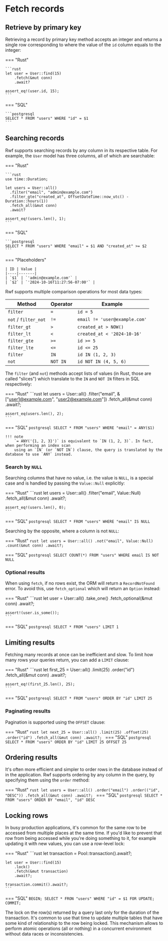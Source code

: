 # Fetch records

## Retrieve by primary key

Retrieving a record by primary key method accepts an integer and returns a single row corresponding to where the value of the `id` column equals to the integer:

=== "Rust"

    ```rust
    let user = User::find(15)
        .fetch(&mut conn)
        .await?

    assert_eq!(user.id, 15);
    ```

=== "SQL"

    ```postgresql
    SELECT * FROM "users" WHERE "id" = $1
    ```

## Searching records

Rwf supports searching records by any column in its respective table. For example, the `User` model has three columns, all of which are searchable:

=== "Rust"

    ```rust
    use time::Duration;

    let users = User::all()
      .filter("email", "admin@example.com")
      .filter_gte("created_at", OffsetDateTime::now_utc() - Duration::hours(1))
      .fetch_all(&mut conn)
      .await?

    assert_eq!(users.len(), 1);
    ```

=== "SQL"

    ```postgresql
    SELECT * FROM "users" WHERE "email" = $1 AND "created_at" >= $2
    ```

=== "Placeholders"

    | ID | Value |
    |----|-------|
    | `$1` | `'admin@example.com'` |
    | `$2` | `'2024-10-16T11:27:56-07:00'` |


Rwf supports multiple comparison operations for most data types:

| Method | Operator | Example |
|--------|----------|-----------|
| `filter` | `=` | `id = 5` |
| `not` / `filter_not` | `!=` | `email != 'user@example.com'` |
| `filter_gt` | `>` | `created_at > NOW()` |
| `filter_lt` | `<` | `created_at < '2024-10-16'` |
| `filter_gte` | `>=` | `id >= 5` |
| `filter_lte` | `<=` | `id <= 25` |
| `filter` | `IN` | `id IN (1, 2, 3)` |
| `not` | `NOT IN` | `id NOT IN (4, 5, 6)` |

The `filter` (and `not`) methods accept lists of values (in Rust, those are called "slices") which translate to the `IN` and `NOT IN` filters in SQL respectively:

=== "Rust"
    ```rust
    let users = User::all()
      .filter("email", &["user1@example.com", "user2@example.com"])
      .fetch_all(&mut conn)
      .await?;

    assert_eq(users.len(), 2);
    ```
=== "SQL"
    ```postgresql
    SELECT * FROM "users" WHERE "email" = ANY($1)
    ```

    !!! note
        `= ANY('{1, 2, 3}')` is equivalent to `IN (1, 2, 3)`. In fact, when performing an index scan
        using an `IN` (or `NOT IN`) clause, the query is translated by the database to use `ANY` instead.

### Search by `NULL`

Searching columns that have no value, i.e. the value is `NULL`, is a special case and is handled by passing the `Value::Null` explicitly:

=== "Rust"
    ```rust
    let users = User::all()
      .filter("email", Value::Null)
      .fetch_all(&mut conn)
      .await?;

    assert_eq!(users.len(), 0);
    ```

=== "SQL"
    ```postgresql
    SELECT * FROM "users" WHERE "email" IS NULL
    ```

Searching by the opposite, where a column is not `NULL`:

=== "Rust"
    ```rust
    let users = User::all()
      .not("email", Value::Null)
      .count(&mut conn)
      .await?;
    ```

=== "SQL"
    ```postgresql
    SELECT COUNT(*) FROM "users" WHERE email IS NOT NULL
    ```

### Optional results

When using `fetch`, if no rows exist, the ORM will return a `RecordNotFound` error.
To avoid this, use `fetch_optional` which will return an `Option` instead:

=== "Rust"
    ```rust
    let user = User::all()
      .take_one()
      .fetch_optional(&mut conn)
      .await?;

    assert!(user.is_some());
    ```
=== "SQL"
    ```postgresql
    SELECT * FROM "users" LIMIT 1
    ```

## Limiting results

Fetching many records at once can be inefficient and slow. To limit how many rows your queries return, you can add a `LIMIT` clause:

=== "Rust"
    ```rust
    let first_25 = User::all()
      .limit(25)
      .order("id")
      .fetch_all(&mut conn)
      .await?;

    assert_eq!(first_25.len(), 25);
    ```
=== "SQL"
    ```postgresql
    SELECT * FROM "users" ORDER BY "id" LIMIT 25
    ```

### Paginating results

Pagination is supported using the `OFFSET` clause:

=== "Rust"
    ```rust
    let next_25 = User::all()
      .limit(25)
      .offset(25)
      .order("id")
      .fetch_all(&mut conn)
      .await?;
    ```
=== "SQL"
    ```postgresql
    SELECT * FROM "users" ORDER BY "id" LIMIT 25 OFFSET 25
    ```

## Ordering results

It's often more efficient and simpler to order rows in the database instead of in the application. Rwf supports ordering by any column
in the query, by specifying them using the `order` method:

=== "Rust"
    ```rust
    let users = User::all()
      .order("email")
      .order(("id", "DESC"))
      .fetch_all(&mut conn)
      .await?;
    ```
=== "SQL"
    ```postgresql
    SELECT * FROM "users" ORDER BY "email", "id" DESC
    ```

## Locking rows

In busy production applications, it's common for the same row to be accessed from multiple places at the same time. If you'd like to prevent that row from being
accessed while you're doing something to it, for example updating it with new values, you can use a row-level lock:

=== "Rust"
    ```rust
    let transaction = Pool::transaction().await?;

    let user = User::find(15)
        .lock()
        .fetch(&mut transaction)
        .await?;

    transaction.commit().await?;
    ```
=== "SQL"
    ```
    BEGIN;
    SELECT * FRON "users" WHERE "id" = $1 FOR UPDATE;
    COMMIT;
    ```


The lock on the row(s) returned by a query last only for the duration of the transaction. It's common to use that time to update multiple tables that have some kind of
relationship to the row being locked. This mechanism allows to perform atomic operations (all or nothing) in a concurrent environment without data races or inconsistencies.